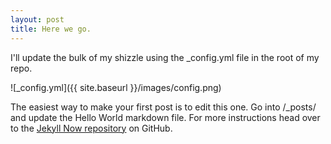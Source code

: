 ```yaml
---
layout: post
title: Here we go. 
---
```


I'll update the bulk of my shizzle using the _config.yml file in the root of my repo.

![_config.yml]({{ site.baseurl }}/images/config.png)

The easiest way to make your first post is to edit this one. Go into /_posts/ and update the Hello World markdown file. For more instructions head over to the [Jekyll Now repository](https://github.com/barryclark/jekyll-now) on GitHub.
